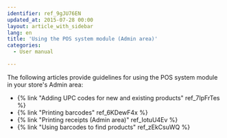 ```yaml
---
identifier: ref_9gJU76EN
updated_at: 2015-07-28 00:00
layout: article_with_sidebar
lang: en
title: 'Using the POS system module (Admin area)'
categories:
  - User manual

---
```



The following articles provide guidelines for using the POS system module in your store's Admin area:

*   {% link "Adding UPC codes for new and existing products" ref_7IpFrTes %}
*   {% link "Printing barcodes" ref_6KDewF4x %}
*   {% link "Printing receipts (Admin area)" ref_IotuU4Ev %}
*   {% link "Using barcodes to find products" ref_zEkCsuWQ %}